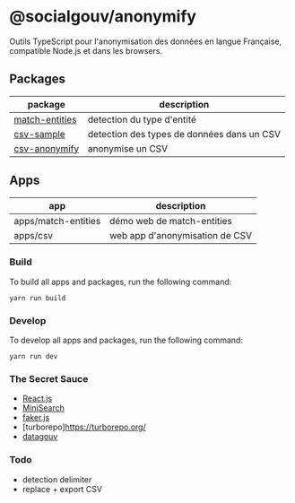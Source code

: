 # @socialgouv/anonymify

Outils TypeScript pour l'anonymisation des données en langue Française, compatible Node.js et dans les browsers.

## Packages

| package                                     | description                                |
| ------------------------------------------- | ------------------------------------------ |
| [match-entities](./packages/match-entities) | detection du type d'entité                 |
| [csv-sample](./packages/csv-sample)         | detection des types de données dans un CSV |
| [csv-anonymify](./packages/csv-anonymify)   | anonymise un CSV                           |

## Apps

| app                 | description                    |
| ------------------- | ------------------------------ |
| apps/match-entities | démo web de match-entities     |
| apps/csv            | web app d'anonymisation de CSV |

### Build

To build all apps and packages, run the following command:

```
yarn run build
```

### Develop

To develop all apps and packages, run the following command:

```
yarn run dev
```

### The Secret Sauce

- [React.js](https://reactjs.org/)
- [MiniSearch](https://lucaong.github.io/minisearch/)
- [faker.js](https://github.com/marak/Faker.js/)
- [turborepo]https://turborepo.org/
- [datagouv](https://data.gouv.fr)

### Todo

- detection delimiter
- replace + export CSV
